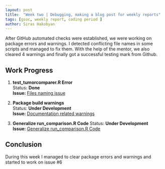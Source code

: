 ```yaml
---
layout: post
title:  "Week two | Debugging, making a blog post for weekly reports"
tags: [gsoc, weekly report, coding period ]
author: Siras Hakobyan
---
```


After GitHub automated checks were established, we were working on package errors and warnings. 
I detected conflicting file names in some scripts and managed to fix them. With the help of the mentor, we also cleared 4 warnings and finally got a successful testing mark from Github.

## Work Progress

1. **test_tumorcomparer.R Error**   
    Status։ **Done**    
    **Issue:** [Files naming issue](https://github.com/sanderlab/tumorcomparer/issues/4)

2. **Package build warnings**  
    Status: **Under Development**  
    **Issue:** [Documentation related warnings](https://github.com/sanderlab/tumorcomparer/issues/5)

3. **Generalize run_comparison.R Code** 
    Status: **Under Development**   
    **Issue:** [Generalize run_comparison.R Code](https://github.com/sanderlab/tumorcomparer/issues/6)


## Conclusion  

During this week I managed to clear package errors and warnings and started to work on issue #6
